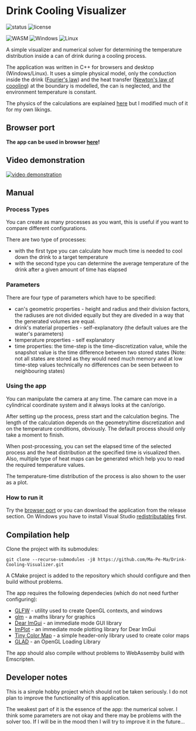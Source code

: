 # Drink Cooling Visualizer

![status](https://badgen.net/badge/status/finished/green) ![license](https://badgen.net/github/license/Ma-Pe-Ma/Drink-Cooling-Visualizer)

![WASM](https://github.com/Ma-Pe-Ma/Drink-Cooling-Visualizer/actions/workflows/cmake-wasm.yml/badge.svg) ![Windows](https://github.com/Ma-Pe-Ma/Drink-Cooling-Visualizer/actions/workflows/cmake-windows.yml/badge.svg) ![Linux](https://github.com/Ma-Pe-Ma/Drink-Cooling-Visualizer/actions/workflows/cmake-linux.yml/badge.svg) 

A simple visualizer and numerical solver for determining the temperature distribution inside a can of drink during a cooling process.

The application was written in C++ for browsers and desktop (Windows/Linux). It uses a simple physical model, only the conduction inside the drink ([Fourier's law](https://en.wikipedia.org/wiki/Thermal_conduction#Fourier's_law)) and the heat transfer ([Newton's law of coooling](https://en.wikipedia.org/wiki/Newton%27s_law_of_cooling)) at the boundary is modelled, the can is neglected, and the environment temperature is constant.

The physics of the calculations are explained [here](https://studylib.net/doc/11409665/project-no.-2.-cooling-of-beer-1-introduction-may-8--2003) but I modified much of it for my own likings.

## Browser port

**The app can be used in browser [here](https://mapema.hu/en/hobby/drink-cooling-visualizer/application/)!**

## Video demonstration

[![video demonstration](https://img.youtube.com/vi/BLWBwTyDCcw/0.jpg)](https://www.youtube.com/watch?v=BLWBwTyDCcw)

## Manual

### Process Types

You can create as many processes as you want, this is useful if you want to compare different configurations.

There are two type of processes: 
- with the first type you can calculate how much time is needed to cool down the drink to a target temperature
- with the second type you can determine the average temperature of the drink after a given amount of time has elapsed

### Parameters

There are four type of parameters which have to be specified:
* can's geometric properties - height and radius and their division factors,  the radiuses are not divided equally but they are diveded in a way that the generated volumes are equal.
* drink's material properties - self-explanatory (the default values are the water's parameters)
* temperature properties - self explanatory
* time properties: the time-step is the time-discretization value, while the snapshot value is the time difference between two stored states (Note: not all states are stored as they would need much memory and at low time-step values technically no differences can be seen between to neighbouring states)

### Using the app 

You can manipulate the camera at any time. The camare can move in a cylindrical coordinate system and it always looks at the can/origo.

After setting up the process, press start and the calculation begins. The length of the calculation depends on the geometry/time discretization and on the temperature conditions, obviously. The default process should only take a moment to finish.

When post-processing, you can set the elapsed time of the selected process and the heat distribution at the specified time is visualized then. Also, multiple type of heat maps can be generated which help you to read the required temperature values.

The temperature-time distribution of the process is also shown to the user as a plot.

### How to run it

Try the [browser port](#browser-port) or you can download the application from the release section. On Windows you have to install Visual Studio [redistributables](https://aka.ms/vs/16/release/vc_redist.x64.exe) first.

## Compilation help

Clone the project with its submodules:

	git clone --recurse-submodules -j8 https://github.com/Ma-Pe-Ma/Drink-Cooling-Visualizer.git

A CMake project is added to the repository which should configure and then build without problems.

The app requires the following dependecies (which do not need further configuring):
* [GLFW](https://www.glfw.org/) - utility used to create OpenGL contexts, and windows
* [glm](https://github.com/g-truc/glm) - a maths library for graphics
* [Dear ImGui](https://github.com/ocornut/imgui) - an immediate mode GUI library
* [ImPlot](https://github.com/epezent/implot) - an immediate mode plotting library for Dear ImGui
* [Tiny Color Map](https://github.com/yuki-koyama/tinycolormap) - a simple header-only library used to create color maps 
* [GLAD](https://glad.dav1d.de/) - an OpenGL Loading Library

The app should also compile without problems to WebAssemby build with Emscripten.

## Developer notes
This is a simple hobby project which should not be taken seriously. I do not plan to improve the functionality of this application.

The weakest part of it is the essence of the app: the numerical solver. I think some parameters are not okay and there may be problems with the solver too. If I will be in the mood then I will try to improve it in the future...
